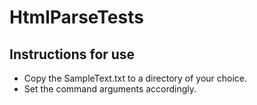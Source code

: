 # HtmlParseTests

## Instructions for use
- Copy the SampleText.txt to a directory of your choice.
- Set the command arguments accordingly.
